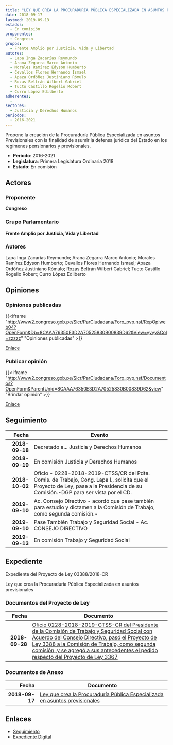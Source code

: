 ```yaml
---
title: "LEY QUE CREA LA PROCURADURÍA PÚBLICA ESPECIALIZADA EN ASUNTOS PREVISIONALES"
date: 2018-09-17
lastmod: 2019-09-13
estados: 
  - En comisión
proponentes: 
  - Congreso
grupos: 
  - Frente Amplio por Justicia, Vida y Libertad
autores: 
  - Lapa Inga Zacarías Reymundo
  - Arana Zegarra Marco Antonio
  - Morales Ramírez Edyson Humberto
  - Cevallos Flores Hernando Ismael
  - Apaza Ordóñez Justiniano Rómulo
  - Rozas Beltrán Wilbert Gabriel
  - Tucto Castillo Rogelio Robert
  - Curro López Edilberto
adherentes: 
  - 
sectores: 
  - Justicia y Derechos Humanos
periodos: 
  - 2016-2021
---
```


Propone la creación de la Procuraduría Pública Especializada en asuntos Previsionales con la finalidad de asumir la defensa jurídica del Estado en los regímenes pensionarios y previsionales.

- **Periodo**: 2016-2021
- **Legislatura**: Primera Legislatura Ordinaria 2018
- **Estado**: En comisión

## Actores

### Proponente

**Congreso**

### Grupo Parlamentario

**Frente Amplio por Justicia, Vida y Libertad**

### Autores

Lapa Inga Zacarías Reymundo; Arana Zegarra Marco Antonio; Morales Ramírez Edyson Humberto; Cevallos Flores Hernando Ismael; Apaza Ordóñez Justiniano Rómulo; Rozas Beltrán Wilbert Gabriel; Tucto Castillo Rogelio Robert; Curro López Edilberto


## Opiniones

### Opiniones publicadas

{{<iframe "http://www2.congreso.gob.pe/Sicr/ParCiudadana/Foro_pvp.nsf/RepOpiweb04?OpenForm&Db=8CAAA76350E3D2A70525830B00839D62&View=yyyy&Col=zzzzz" "Opiniones publicadas" >}}

[Enlace](http://www2.congreso.gob.pe/Sicr/ParCiudadana/Foro_pvp.nsf/RepOpiweb04?OpenForm&Db=8CAAA76350E3D2A70525830B00839D62&View=yyyy&Col=zzzzz)
### Publicar opinión

{{< iframe "http://www2.congreso.gob.pe/Sicr/ParCiudadana/Foro_pvp.nsf/Documentos?OpenForm&ParentUnid=8CAAA76350E3D2A70525830B00839D62&view" "Brindar opinión" >}}

[Enlace](http://www2.congreso.gob.pe/Sicr/ParCiudadana/Foro_pvp.nsf/Documentos?OpenForm&ParentUnid=8CAAA76350E3D2A70525830B00839D62&view)

## Seguimiento

| Fecha | Evento |
|------:|--------|
| **2018-09-18** | Decretado a... Justicia y Derechos Humanos|
| **2018-09-19** | En comisión Justicia y Derechos Humanos|
| **2018-10-02** | Oficio - 0228-2018-2019-CTSS/CR del Pdte. Comis. de Trabajo, Cong. Lapa I., solicita que el Proyecto de Ley, pase a la Presidencia de su Comisión.-DGP para ser vista por el CD.|
| **2019-09-10** | Ac. Consejo Directivo - acordó que pase también para estudio y dictamen a la Comisión de Trabajo, como segunda comisión.-|
| **2019-09-10** | Pase También Trabajo y Seguridad Social - Ac. CONSEJO DIRECTIVO|
| **2019-09-13** | En comisión Trabajo y Seguridad Social|


## Expediente

Expediente del Proyecto de Ley 03388/2018-CR

Ley que crea la Procuraduría Pública Especializada en asuntos previsionales


### Documentos del Proyecto de Ley

| Fecha | Documento |
|------:|--------|
| **2018-09-28** | [Oficio 0228-2018-2019-CTSS-CR del Presidente de la Comisión de Trabajo y Seguridad Social con Acuerdo del Consejo Directivo, pasó el Proyecto de Ley 3388 a la Comisión de Trabajo, como segunda comisión, y se agregó a sus antecedentes el pedido respecto del Proyecto de Ley 3367](http://www.leyes.congreso.gob.pe/Documentos/2016_2021/Consejo_Directivo/Pedidos_Pase_a_Comision/OFICIO-0228-2018-2019-CTSS-CR.pdf) |

### Documentos de Anexo

| Fecha | Documento |
|------:|--------|
| **2018-09-17** | [Ley que crea la Procuraduría Pública Especializada en asuntos previsionales](http://www.leyes.congreso.gob.pe/Documentos/2016_2021/Proyectos_de_Ley_y_de_Resoluciones_Legislativas/PL0338820180917..pdf) |

## Enlaces 

- [Seguimiento](http://www2.congreso.gob.pe/Sicr/TraDocEstProc/CLProLey2016.nsf/f7fff46988ca05b1052578e100829cc7/f923a978df9abee00525830b0076dc3d?OpenDocument)
- [Expediente Digital](http://www2.congreso.gob.pe/Sicr/TraDocEstProc/CLProLey2016.nsf/f7fff46988ca05b1052578e100829cc7/f923a978df9abee00525830b0076dc3d?OpenDocument&Click=05257FB7005EB655.eb71d0cf91d8294e05256cdf006b5706/$Body/0.1C6C)

